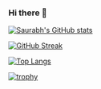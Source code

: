 ### Hi there 👋

[![Saurabh's GitHub stats](https://github-readme-stats.vercel.app/api?username=saurabhtopthon01&show_icons=true&count_private=true&theme=radical)](https://github.com/saurabhtopthon01/github-readme-stats)

[![GitHub Streak](https://github-readme-streak-stats.herokuapp.com?user=saurabhtopthon01&theme=radical&date_format=M%20j%5B%2C%20Y%5D)](https://git.io/streak-stats)

[![Top Langs](https://github-readme-stats.vercel.app/api/top-langs/?username=saurabhtopthon01&layout=compact)](https://github.com/saurabhtopthon01/github-readme-stats)

[![trophy](https://github-profile-trophy.vercel.app/?username=saurabhtopthon01&theme=dracula&no-frame=true&row=2&column=3)](https://github.com/saurabhtopthon01/github-profile-trophy)

<!--
**saurabhtopthon01/saurabhtopthon01** is a ✨ _special_ ✨ repository because its `README.md` (this file) appears on your GitHub profile.

Here are some ideas to get you started:

- 🔭 I’m currently working on ...
- 🌱 I’m currently learning ...
- 👯 I’m looking to collaborate on ...
- 🤔 I’m looking for help with ...
- 💬 Ask me about ...
- 📫 How to reach me: ...
- 😄 Pronouns: ...
- ⚡ Fun fact: ...
-->
